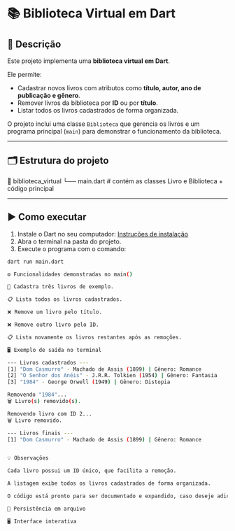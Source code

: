 # 📚 Biblioteca Virtual em Dart

## 📖 Descrição
Este projeto implementa uma **biblioteca virtual em Dart**.  

Ele permite:  
- Cadastrar novos livros com atributos como **título, autor, ano de publicação e gênero**.  
- Remover livros da biblioteca por **ID** ou por **título**.  
- Listar todos os livros cadastrados de forma organizada.  

O projeto inclui uma classe `Biblioteca` que gerencia os livros e um programa principal (`main`) para demonstrar o funcionamento da biblioteca.  

---

## 🗂 Estrutura do projeto


📁 biblioteca_virtual
└── main.dart # contém as classes Livro e Biblioteca + código principal

---

## ▶️ Como executar

1. Instale o Dart no seu computador: [Instruções de instalação](https://dart.dev/get-dart)  
2. Abra o terminal na pasta do projeto.  
3. Execute o programa com o comando:  

```bash
dart run main.dart

⚙️ Funcionalidades demonstradas no main()

📌 Cadastra três livros de exemplo.

📋 Lista todos os livros cadastrados.

❌ Remove um livro pelo título.

❌ Remove outro livro pelo ID.

📋 Lista novamente os livros restantes após as remoções.

🖥 Exemplo de saída no terminal

--- Livros cadastrados ---
[1] "Dom Casmurro" - Machado de Assis (1899) | Gênero: Romance
[2] "O Senhor dos Anéis" - J.R.R. Tolkien (1954) | Gênero: Fantasia
[3] "1984" - George Orwell (1949) | Gênero: Distopia

Removendo "1984"...
🗑️ Livro(s) removido(s).

Removendo livro com ID 2...
🗑️ Livro removido.

--- Livros finais ---
[1] "Dom Casmurro" - Machado de Assis (1899) | Gênero: Romance


💡 Observações

Cada livro possui um ID único, que facilita a remoção.

A listagem exibe todos os livros cadastrados de forma organizada.

O código está pronto para ser documentado e expandido, caso deseje adicionar:

📂 Persistência em arquivo

🖥 Interface interativa
